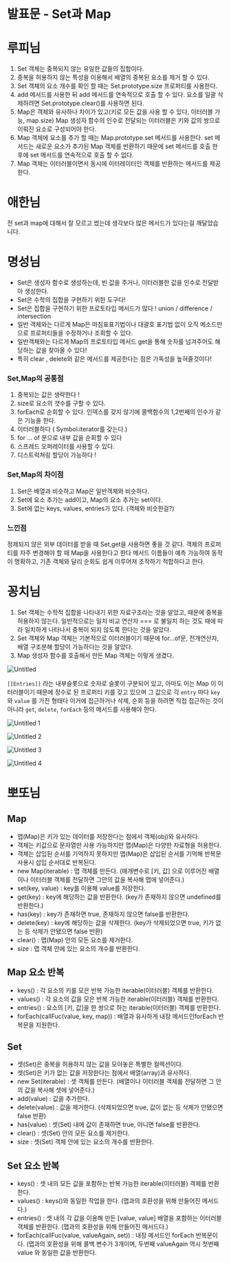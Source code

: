 # 발표문 - Set과 Map

# 루피님

1. Set 객체는 중복되지 않는 유일한 값들의 집합이다.
2. 중복을 허용하지 않는 특성을 이용해서 배열의 중복된 요소를 제거 할 수 있다.
3. Set 객체의 요소 개수를 확인 할 때는 Set.prototype.size 프로퍼티를 사용한다.
4. add 메서드를 사용한 뒤 add 메서드를 연속적으로 호출 할 수 있다. 요소를 일괄 삭제하려면 Set.prototype.clear()를 사용하면 된다.
5. Map은 객체와 유사하나 차이가 있고(키로 모든 값을 사용 할 수 있다, 이터러블 가능, map.size) Map 생성자 함수의 인수로 전달되는 이터러블은 키와 값의 쌍으로 이뤄진 요소로 구성되어야 한다.
6. Map 객체에 요소를 추가 할 때는 Map.prototype.set 메서드를 사용한다. set 메서드는 새로운 요소가 추가된 Map 객체를 반환하기 때문에 set 메서드를 호출 한 후에 set 메서드를 연속적으로 호출 할 수 없다.
7. Map 객체는 이터러블이면서 동시에 이터레이터인 객체를 반환하는 메서드를 제공한다.

# 애한님

전 set과 map에 대해서 잘 모르고 썼는데 생각보다 많은 메서드가 있다는걸 깨달았습니다.

# 명성님

- Set은 생성자 함수로 생성하는데, 빈 값을 주거나, 이터러블한 값을 인수로 전달받아 생성한다.
- Set은 수학의 집합을 구현하기 위한 도구다!
- Set은 집합을 구현하기 위한 프로토타입 메서드가 많다 !
union / difference / intersection
- 일반 객체와는 다르게 Map은 마침표표기법이나 대괄호 표기법 없이 오직 메소드만으로 프로퍼티들을 수정하거나 조회할 수 있다.
- 일반객체와는 다르게 Map의 프로토타입 메서드 get을 통해 숫자를 넘겨주어도 해당하는 값을 찾아올 수 있다!
- 특히 clear , delete와 같은 메서드를 제공한다는 점은 가독성을 높혀줄것이다!

### Set,Map의 공통점

1. 중복되는 값은 생략한다 !
2. size로 요소의 갯수를 구할 수 있다.
3. forEach로 순회할 수 있다. 인덱스를 갖지 않기에 콜백함수의 1,2번째의 인수가 같은 기능을 한다.
4. 이터러블하다 ( Symbol.iterator를 갖는다.)
5. for ... of 문으로 내부 값을 순회할 수 있다
6. 스프레드 오퍼레이터를 사용할 수 있다.
7. 디스트럭쳐링 할당이 가능하다 !

### Set,Map의 차이점

1. Set은 배열과 비슷하고 Map은 일반객체와 비슷하다.
2. Set에 요소 추가는 add이고, Map의 요소 추가는 set이다.
3. Set에 없는 keys, values, entries가 있다. (객체와 비슷한걸?)

### 느낀점

정제되지 않은 외부 데이터를 받을 때 Set,get을 사용하면 좋을 것 같다.
객체의 프로퍼티를 자주 변경해야 할 때 Map을 사용한다고 한다
메서드 이름들이 예측 가능하여 동작이 명확하고,
기존 객체와 달리 순회도 쉽게 이루어져 조작하기 적합하다고 한다.

# 꽁치님

1. Set 객체는 수학적 집합을 나타내기 위한 자료구조라는 것을 알았고, 때문에 중복을 허용하지 않는다.
일반적으로는 일치 비교 연산자 === 로 불일치 하는 것도 때에 따라 일치하게 나타나서 중복이 되지 않도록 한다는 것을 알았다.
2. Set 객체와 Map 객체는 기본적으로 이터러블이기 때문에 for...of문, 전개연산자, 배열 구조분해 할당이 가능하다는 것을 알았다.
3. Map 생성자 함수를 호출해서 만든 Map 객체는 이렇게 생겼다.

![Untitled](https://user-images.githubusercontent.com/34502254/161431516-d045ca32-ff97-4835-a57e-853036081c4d.png)

`[[Entries]]` 라는 내부슬롯으로 숫자로 슬롯이 구분되어 있고, 아마도 이는 Map 이 이터러블이기 때문에 정수로 된 프로퍼티 키를 갖고 있으며 그 값으로 각 `entry` 마다 `key`와 `value` 를 가진 형태다
이거에 접근하거나 삭제, 순회 등을 하려면 직접 접근하는 것이 아니라 `get`, `delete`, `forEach` 등의 메서드를 사용해야 한다.

![Untitled 1](https://user-images.githubusercontent.com/34502254/161431526-8e65256a-1daf-4b06-a1ac-5ab1f53710ef.png)

![Untitled 2](https://user-images.githubusercontent.com/34502254/161431532-0f66d666-1925-4145-bc83-4a76cd920dd9.png)

![Untitled 3](https://user-images.githubusercontent.com/34502254/161431535-88553494-5cfb-4af7-b767-ec86c37a5565.png)

![Untitled 4](https://user-images.githubusercontent.com/34502254/161431538-c16a70fe-545a-4171-a6ed-e19495bac624.png)

# 뽀또님

## Map

- 맵(Map)은 키가 있는 데이터를 저장한다는 점에서 객체(obj)와 유사하다.
- 객체는 키값으로 문자열만 사용 가능하지만 맵(Map)은 다양한 자료형을 허용한다.
- 객체는 삽입된 순서를 기억하지 못하지만 맵(Map)은 삽입된 순서를 기억해 반복문 사용시 삽입 순서대로 반복된다.
- new Map(iterable) : 맵 객체를 만든다. (매개변수로 [키, 값] 으로 이루어진 배열이나 이터러블 객체를 전달하면 그안의 값을 복사해 맵에 넣어준다.)
- set(key, value) : key를 이용해 value를 저장한다.
- get(key) : key에 해당하는 값을 반환한다. (key가 존재하지 않으면 undefined를 반환한다.)
- has(key) : key가 존재하면 true, 존재하지 않으면 false를 반환한다.
- delete(key) : key에 해당하는 값을 삭제한다. (key가 삭제되었으면 true, 키가 없는 등 삭제가 안됐으면 false 반환)
- clear() : 맵(Map) 안의 모든 요소를 제거한다.
- size : 맵 객체 안에 있는 요소의 개수를 반환한다.

## Map 요소 반복

- keys() : 각 요소의 키를 모은 반복 가능한 iterable(이터러블) 객체를 반환한다.
- values() : 각 요소의 값을 모은 반복 가능한 iterable(이터러블) 객체를 반환한다.
- entries() : 요소의 [키, 값]을 한 쌍으로 하는 iterable(이터러블) 객체를 반환한다.
- forEach(callFuc(value, key, map)) : 배열과 유사하게 내장 메서드인forEach 반복문을 지원한다.

## Set

- 셋(Set)은 중복을 허용하지 않는 값을 모아놓은 특별한 컬렉션이다.
- 셋(Set)은 키가 없는 값을 저장한다는 점에서 배열(array)과 유사하다.
- new Set(iterable) : 셋 객체를 만든다. (배열이나 이터러블 객체를 전달하면 그 안의 값을 복사해 셋에 넣어준다.)
- add(value) : 값을 추가한다.
- delete(value) : 값을 제거한다. (삭제되었으면 true, 값이 없는 등 삭제가 안됐으면 false 반환)
- has(value) : 셋(Set) 내에 값이 존재하면 true, 아니면 false를 반환한다.
- clear() : 셋(Set) 안의 모든 요소를 제거한다.
- size : 셋(Set) 객체 안에 있는 요소의 개수를 반환한다.

## Set 요소 반복

- keys() : 셋 내의 모든 값을 포함하는 반복 가능한 iterable(이터러블) 객체를 반환한다.
- values() : keys()와 동일한 작업을 한다. (맵과의 호환성을 위해 만들어진 메서드다.)
- entries() : 셋 내의 각 값을 이용해 만든 [value, value] 배열을 포함하는 이터러블 객체를 반환한다. (맵과의 호환성을 위해 만들어진 메서드다.)
- forEach(callFuc(value, valueAgain, set)) : 내장 메서드인 forEach 반복문이다. (맵과의 호환성을 위해 콜백 변수가 3개이며, 두번째 valueAgain 역시 첫번째 value 와 동일한 값을 반환한다.
